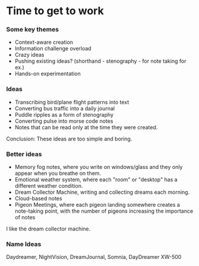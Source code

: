 # Time to get to work

### Some key themes
- Context-aware creation
- Information challenge overload
- Crazy ideas
- Pushing existing ideas? (shorthand - stenography - for note taking for ex.)
- Hands-on experimentation

### Ideas
- Transcribing bird/plane flight patterns into text
- Converting bus traffic into a daily journal
- Puddle ripples as a form of stenography
- Converting pulse into morse code notes
- Notes that can be read only at the time they were created.

Conclusion: These ideas are too simple and boring.

### Better ideas
- Memory fog notes, where you write on windows/glass and they only appear when you breathe on them.
- Emotional weather system, where each "room" or "desktop" has a different weather condition.
- Dream Collector Machine, writing and collecting dreams each morning.
- Cloud-based notes
- Pigeon Meetings, where each pigeon landing somewhere creates a note-taking point, with the number of pigeons increasing the importance of notes

I like the dream collector machine.
### Name Ideas
Daydreamer, NightVision, DreamJournal, Somnia, DayDreamer XW-500